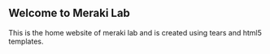 ## Welcome to Meraki Lab

This is the home website of meraki lab and is created using tears and html5 templates.
